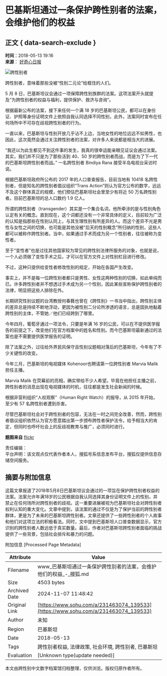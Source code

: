 # 巴基斯坦通过一条保护跨性别者的法案，会维护他们的权益

## 正文 { data-search-exclude }


**时间**：2018-05-13 19:16  
**来源**： [好奇心日报](https://www.sohu.com/?spm=smpc.content-abroad.content.1.1730980063646YoYLzPx)

![跨性别者](http://5b0988e595225.cdn.sohucs.com/images/20180513/7f68a2ed86ec4feb98db1a0878407155.gif)

跨性别者，意味着那些没被“性别二元论”给框住的人们。

5 月 8 日，巴基斯坦议会通过一项保障跨性别族群的法案。这项法案开头就提及“为跨性别者的权益与福利，提供保护、救济与咨询”。

根据最新公布的法案，接下来任何一个满 18 岁的巴基斯坦公民，都可以在身份证、护照等身份证明文件上依照自我认同选择不同性别，此外，法案同时宣布在任何场所中不可存在歧视跨性别者的行为。

一直以来，巴基斯坦与性别开放几乎沾不上边，当地女性的地位远远不如男性，也因此，这次竟然会通过关注跨性别者的法案，对许多人来说都是相当大的进展。

“我还以为此生都见不到这件事的发生，我真的很幸运能亲眼见证议会通过法案。其实，我们并不只是为了那些活到 40、50 岁的跨性别者而战，而是为了下一代的巴基斯坦跨性别者而战。” 一名跨性别者 Bindiya Rana 接受半岛电视台采访时说。

根据巴基斯坦政府所公布的 2017 年的人口普查报告，目前当地有 10418 名跨性别者，但是知名的跨性别者倡议组织“Trans Action”则认为官方公布的数字，远远不及这个群体真正的规模，他们预估巴基斯坦社会里至少有将近 50 万名跨性别者。目前巴基斯坦的总人口数约 1.9 亿人。

所谓的跨性别者（transgender）其实是一个集合名词，他所牵涉的是与性别角色认定有关的概念。直到现在，这个词都还没有一个非常具体的定义，目前较为广泛的认知是指那些在性别认同上，与其生理性别有所差异的人。而这个差异不光是男性与女性之间的切换，也可能是其他没被“后天的性别概念”所归纳的性别，这些人都可以被称作跨性别者。当中，如果通过手术而成为另一个性别者，往往被称为变性者。

至于“变性者”也是过往其他国家较为常见的跨性别法律所服务的对象，也就是说，一个人必须做了变性手术之后，才可以在官方文件上对性别栏目进行修改。

不过，这种只提供给变性者修改性别的规定，开始在各国产生改变。

事实上，并不是每一位跨性别者都只是男性、女性这两种性别的切换，如此单纯而已。许多跨性别者并不想透过手术成为另一个性别，因此某些宣称保护跨性别者的法律，明显把这些人排除在外。

长期研究性别议题的台湾教授何春蕤也曾在《跨性别》一书当中指出，跨性别主体的差异总是持续不断地浮动，更因为被性别二分论所渗透的语言，总是固执地黏着跨性别的主体，不管她／他们已经跨到了哪里。

今年四月，葡萄牙通过一项法令，只要是年满 16 岁的公民，可以在不提供医学报告的前提之下，改变他们在官方档案中的姓名和性别。而今巴基斯坦最新通过的法案也是不需要提供医学报告的证明。

除了法案之外，过往给外界民风保守且性别议题相对落后的巴基斯坦，今年有了不少关键性的改变。

今年三月，巴基斯坦的电视媒体 Kohenoor也聘请第一位跨性别者 Marvia Malik 担任主播。

Marvia Malik 在荧幕前的亮相，确实带给不少人希望。毕竟在他担任主播之前，跨性别者的消息出现在电视媒体的时机，往往都是发生社会新闻的时候。

根据非营利组织“人权观察”（Human Right Watch）的报导，从 2015 年开始，至少有 57 名跨性别者遭到杀害。

尽管巴基斯坦社会对于跨性别者的包容，无法在一时之间完全改善，然而，跨性别者倡议组织依然认为官方愿意踏出第一步颁布跨性者保护法令，给予相当大的肯定，但同时也呼吁社会上的反歧视教育与推广，必须同时进行。

**题图来自** [flickr](https://www.flickr.com/photos/)

责任编辑：  
平台声明：该文观点仅代表作者本人，搜狐号系信息发布平台，搜狐仅提供信息存储空间服务。

## 摘要与附加信息

<!-- tcd_abstract -->
这篇文章报道了2018年5月8日巴基斯坦议会通过的一项旨在保护跨性别者权益的法案。法案允许年满18岁的公民根据自我认同选择其身份证明文件上的性别，并禁止在任何场所对跨性别者的歧视。这一重要进展被视为巴基斯坦社会对跨性别者权利认知的重大变化。文章中提到，该法案的通过不仅是为了保护当前的跨性别者群体，更是为了未来的巴基斯坦跨性别者。文章还提供了一些跨性别者的个人故事和他们对这项立法的积极看法。同时，文中提到巴基斯坦人口普查数据显示，官方识别的跨性别者人数远低于真实数量。最后，作者对巴基斯坦跨性别者面临的挑战提供了一些背景，包括社会排斥和暴力的问题。
<!-- tcd_abstract_end -->

附加信息 [Processed Page Metadata]

| Attribute       | Value                                  |
|-----------------|----------------------------------------|
| Filename        | www_巴基斯坦通过一条保护跨性别者的法案，会维护他们的权益_-_搜狐.md                             |
| Size            | 4503 bytes                           |
| Archived Date   | 2024-11-07 11:48:42                             |
| Original Link   | [https://www.sohu.com/a/231463074_139533](https://www.sohu.com/a/231463074_139533)                       |
| Author          | 未知                               |
| Region          | 巴基斯坦                               |
| Date            | 2018-05-13                                 |
| Tags            | 跨性别者权益, 法律政策, 社会环境, 跨性别者, 巴基斯坦                                 |
| Evaluation            | [Unknown type(update needed)]                                 |
<!-- tcd_table_end -->

本文由跨性别中文数字档案馆归档整理，仅供浏览。版权归原作者所有。
